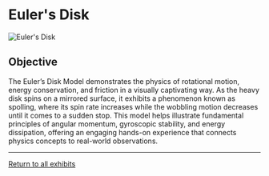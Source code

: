 # Euler's Disk
![Euler's Disk](../images/eulers-disk.jpg)
## Objective
The Euler’s Disk Model demonstrates the physics of rotational motion, energy conservation, and friction in a visually captivating way. As the heavy disk spins on a mirrored surface, it exhibits a phenomenon known as spolling, where its spin rate increases while the wobbling motion decreases until it comes to a sudden stop. This model helps illustrate fundamental principles of angular momentum, gyroscopic stability, and energy dissipation, offering an engaging hands-on experience that connects physics concepts to real-world observations.



---
[Return to all exhibits](../README.md)
